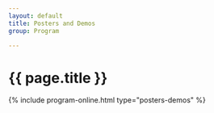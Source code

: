 ```yaml
---
layout: default
title: Posters and Demos
group: Program

---
```


# {{ page.title }}

{% include program-online.html type="posters-demos" %}
